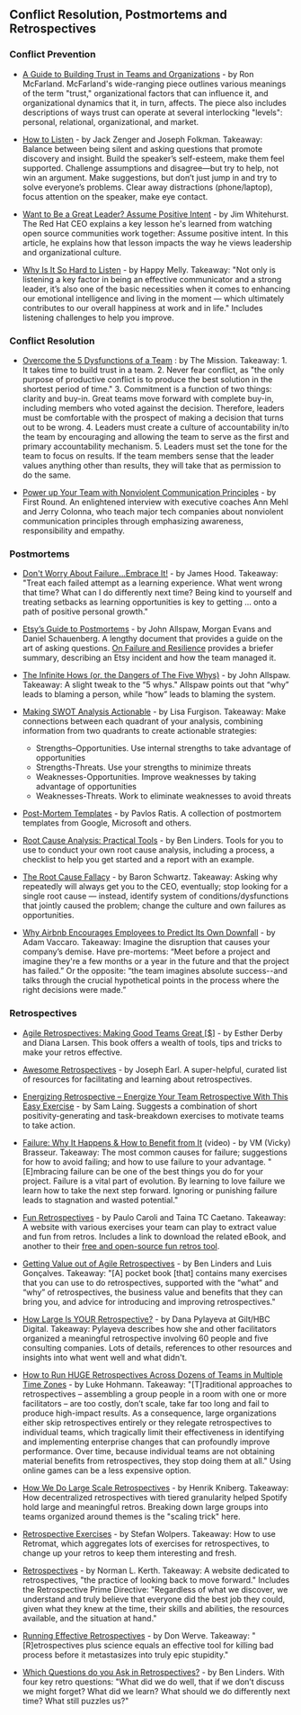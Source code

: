 ## Conflict Resolution, Postmortems and Retrospectives

### Conflict Prevention

- [A Guide to Building Trust in Teams and Organizations](https://opensource.com/open-organization/16/10/building-organizational-trust) - by Ron McFarland. McFarland's wide-ranging piece outlines various meanings of the term "trust," organizational factors that can influence it, and organizational dynamics that it, in turn, affects. The piece also includes descriptions of ways trust can operate at several interlocking "levels": personal, relational, organizational, and market.

- [How to Listen](https://hbr.org/2016/07/what-great-listeners-actually-do) - by Jack Zenger and Joseph Folkman. Takeaway: Balance between being silent and asking questions that promote discovery and insight. Build the speaker’s self-esteem, make them feel supported. Challenge assumptions and disagree—but try to help, not win an argument. Make suggestions, but don’t just jump in and try to solve everyone’s problems. Clear away distractions (phone/laptop), focus attention on the speaker, make eye contact.

- [Want to Be a Great Leader? Assume Positive Intent](https://opensource.com/open-organization/17/2/assuming-positive-intent) - by Jim Whitehurst. The Red Hat CEO explains a key lesson he's learned from watching open source communities work together: Assume positive intent. In this article, he explains how that lesson impacts the way he views leadership and organizational culture.

- [Why Is It So Hard to Listen](https://www.happymelly.com/power-of-listening/) - by Happy Melly. Takeaway: "Not only is listening a key factor in being an effective communicator and a strong leader, it’s also one of the basic necessities when it comes to enhancing our emotional intelligence and living in the moment — which ultimately contributes to our overall happiness at work and in life." Includes listening challenges to help you improve.

### Conflict Resolution

- [Overcome the 5 Dysfunctions of a Team](https://medium.com/the-mission/part-2-overcome-the-5-dysfunctions-of-a-team-ef922309f8b5) : by The Mission. Takeaway: 1. It takes time to build trust in a team. 2. Never fear conflict, as "the only purpose of productive conflict is to produce the best solution in the shortest period of time." 3. Commitment is a function of two things: clarity and buy-in. Great teams move forward with complete buy-in, including members who voted against the decision. Therefore, leaders must be comfortable with the prospect of making a decision that turns out to be wrong. 4. Leaders must create a culture of accountability in/to the team by encouraging and allowing the team to serve as the first and primary accountability mechanism. 5. Leaders must set the tone for the team to focus on results. If the team members sense that the leader values anything other than results, they will take that as permission to do the same.

- [Power up Your Team with Nonviolent Communication Principles](http://firstround.com/review/power-up-your-team-with-nonviolent-communication-principles/) - by First Round. An enlightened interview with executive coaches Ann Mehl and Jerry Colonna, who teach major tech companies about nonviolent communication principles through emphasizing awareness, responsibility and empathy.

### Postmortems

- [Don't Worry About Failure...Embrace It!](https://dev.to/jlhcoder/dont-worry-about-failureembrace-it) - by James Hood. Takeaway: "Treat each failed attempt as a learning experience. What went wrong that time? What can I do differently next time? Being kind to yourself and treating setbacks as learning opportunities is key to getting ... onto a path of positive personal growth."

- [Etsy’s Guide to Postmortems](https://extfiles.etsy.com/DebriefingFacilitationGuide.pdf) - by John Allspaw, Morgan Evans and Daniel Schauenberg. A lengthy document that provides a guide on the art of asking questions. [On Failure and Resilience](https://beero.ps/2017/06/17/on-failure-and-resilience/) provides a briefer summary, describing an Etsy incident and how the team managed it.
 
- [The Infinite Hows (or, the Dangers of The Five Whys)](https://www.kitchensoap.com/2014/11/14/the-infinite-hows-or-the-dangers-of-the-five-whys/) - by John Allspaw. Takeaway: A slight tweak to the “5 whys." Allspaw points out that “why” leads to blaming a person, while “how” leads to blaming the system.

- [Making SWOT Analysis Actionable](http://articles.bplans.com/swot-analysis-challenge-day-5-turning-swot-analysis-actionable-strategies/) - by Lisa Furgison. Takeaway: Make connections between each quadrant of your analysis, combining information from two quadrants to create actionable strategies:
    - Strengths–Opportunities. Use internal strengths to take advantage of opportunities
    - Strengths-Threats. Use your strengths to minimize threats
    - Weaknesses-Opportunities. Improve weaknesses by taking advantage of opportunities
    - Weaknesses-Threats. Work to eliminate weaknesses to avoid threats
    
- [Post-Mortem Templates](https://github.com/dastergon/postmortem-templates) - by Pavlos Ratis. A collection of postmortem templates from Google, Microsoft and others.

- [Root Cause Analysis: Practical Tools](https://www.benlinders.com/2011/root-cause-analysis-practical-tools/) - by Ben Linders. Tools for you to use to conduct your own root cause analysis, including a process, a checklist to help you get started and a report with an example.

- [The Root Cause Fallacy](https://www.xaprb.com/blog/2014/07/21/root-cause-fallacy/) - by Baron Schwartz. Takeaway: Asking why repeatedly will always get you to the CEO, eventually; stop looking for a single root cause — instead, identify system of conditions/dysfunctions that jointly caused the problem; change the culture and own failures as opportunities.

- [Why Airbnb Encourages Employees to Predict Its Own Downfall](http://www.inc.com/adam-vaccaro/airbnb-demise.html) - by Adam Vaccaro. Takeaway: Imagine the disruption that causes your company’s demise. Have pre-mortems: “Meet before a project and imagine they're a few months or a year in the future and that the project has failed.” Or the opposite: “the team imagines absolute success--and talks through the crucial hypothetical points in the process where the right decisions were made.”

### Retrospectives

- [Agile Retrospectives: Making Good Teams Great [$]](https://www.amazon.com/Agile-Retrospectives-Making-Teams-Great/dp/0977616649) - by Esther Derby and Diana Larsen. This book offers a wealth of tools, tips and tricks to make your retros effective.

- [Awesome Retrospectives](https://github.com/josephearl/awesome-retrospectives) - by Joseph Earl. A super-helpful, curated list of resources for facilitating and learning about retrospectives.

- [Energizing Retrospective – Energize Your Team Retrospective With This Easy Exercise](https://luis-goncalves.com/energize-your-team-retrospective/) - by Sam Laing. Suggests a combination of short positivity-generating and task-breakdown exercises to motivate teams to take action.

- [Failure: Why It Happens & How to Benefit from It](https://archive.org/details/pdxdevops2017-failure) (video) - by VM (Vicky) Brasseur. Takeaway: The most common causes for failure; suggestions for how to avoid failing; and how to use failure to your advantage. "[E]mbracing failure can be one of the best things you do for your project. Failure is a vital part of evolution. By learning to love failure we learn how to take the next step forward. Ignoring or punishing failure leads to stagnation and wasted potential."

- [Fun Retrospectives](http://www.funretrospectives.com/) - by Paulo Caroli and Taina TC Caetano. Takeaway: A website with various exercises your team can play to extract value and fun from retros. Includes a link to download the related eBook, and another to their [free and open-source fun retros tool](https://funretro.github.io/distributed/).

- [Getting Value out of Agile Retrospectives](https://www.infoq.com/minibooks/agile-retrospectives-value#minibookDownload) - by Ben Linders and Luis Gonçalves. Takeaway: "[A] pocket book [that] contains many exercises that you can use to do retrospectives, supported with the “what” and “why” of retrospectives, the business value and benefits that they can bring you, and advice for introducing and improving retrospectives."

- [How Large Is YOUR Retrospective?](http://tech.gilt.com/agile/2017/07/27/large-scale-retro) - by Dana Pylayeva at Gilt/HBC Digital. Takeaway: Pylayeva describes how she and other facilitators organized a meaningful retrospective involving 60 people and five consulting companies. Lots of details, references to other resources and insights into what went well and what didn't.

- [How to Run HUGE Retrospectives Across Dozens of Teams in Multiple Time Zones](http://www.innovationgames.com/2014/06/how-to-run-huge-retrospectives/) - by Luke Hohmann. Takeaway: "[T]raditional approaches to retrospectives – assembling a group people in a room with one or more facilitators – are too costly, don’t scale, take far too long and fail to produce high-impact results. As a consequence, large organizations either skip retrospectives entirely or they relegate retrospectives to individual teams, which tragically limit their effectiveness in identifying and implementing enterprise changes that can profoundly improve performance. Over time, because individual teams are not obtaining material benefits from retrospectives, they stop doing them at all." Using online games can be a less expensive option.

- [How We Do Large Scale Retrospectives](https://labs.spotify.com/2015/11/05/large-scale-retros/) - by Henrik Kniberg. Takeaway: How decentralized retrospectives with tiered granularity helped Spotify hold large and meaningful retros. Breaking down large groups into teams organized around themes is the "scaling trick" here.

- [Retrospective Exercises](https://age-of-product.com/retrospective-exercises/) - by Stefan Wolpers. Takeaway: How to use Retromat, which aggregates lots of exercises for retrospectives, to change up your retros to keep them interesting and fresh.

- [Retrospectives](http://www.retrospectives.com/) - by Norman L. Kerth. Takeaway: A website dedicated to retrospectives, "the practice of looking back to move forward." Includes the Retrospective Prime Directive: "Regardless of what we discover, we understand and truly believe that everyone did the best job they could, given what they knew at the time, their skills and abilities, the resources available, and the situation at hand."

- [Running Effective Retrospectives](http://werve.net/articles/running-effective-retrospectives/) - by Don Werve. Takeaway: "[R]etrospectives plus science equals an effective tool for killing bad process before it metastasizes into truly epic stupidity."

- [Which Questions do you Ask in Retrospectives?](https://www.benlinders.com/2013/which-questions-do-you-ask-in-retrospectives/) - by Ben Linders. With four key retro questions: "What did we do well, that if we don’t discuss we might forget? What did we learn? What should we do differently next time? What still puzzles us?"
